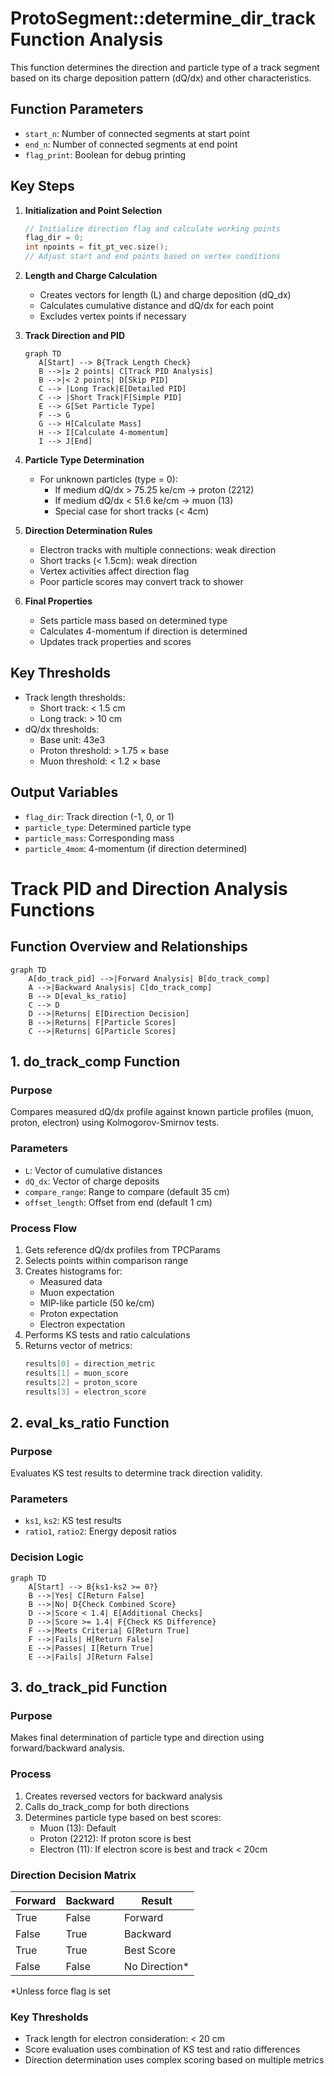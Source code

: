 # ProtoSegment::determine_dir_track Function Analysis

This function determines the direction and particle type of a track segment based on its charge deposition pattern (dQ/dx) and other characteristics.

## Function Parameters
- `start_n`: Number of connected segments at start point
- `end_n`: Number of connected segments at end point
- `flag_print`: Boolean for debug printing

## Key Steps

1. **Initialization and Point Selection**
   ```cpp
   // Initialize direction flag and calculate working points
   flag_dir = 0;
   int npoints = fit_pt_vec.size();
   // Adjust start and end points based on vertex conditions
   ```

2. **Length and Charge Calculation**
   - Creates vectors for length (L) and charge deposition (dQ_dx)
   - Calculates cumulative distance and dQ/dx for each point
   - Excludes vertex points if necessary

3. **Track Direction and PID**
   ```mermaid
   graph TD
      A[Start] --> B{Track Length Check}
      B -->|≥ 2 points| C[Track PID Analysis]
      B -->|< 2 points| D[Skip PID]
      C --> |Long Track|E[Detailed PID]
      C --> |Short Track|F[Simple PID]
      E --> G[Set Particle Type]
      F --> G
      G --> H[Calculate Mass]
      H --> I[Calculate 4-momentum]
      I --> J[End]
   ```

4. **Particle Type Determination**
   - For unknown particles (type = 0):
     - If medium dQ/dx > 75.25 ke/cm → proton (2212)
     - If medium dQ/dx < 51.6 ke/cm → muon (13)
     - Special case for short tracks (< 4cm)

5. **Direction Determination Rules**
   - Electron tracks with multiple connections: weak direction
   - Short tracks (< 1.5cm): weak direction
   - Vertex activities affect direction flag
   - Poor particle scores may convert track to shower

6. **Final Properties**
   - Sets particle mass based on determined type
   - Calculates 4-momentum if direction is determined
   - Updates track properties and scores

## Key Thresholds
- Track length thresholds:
  - Short track: < 1.5 cm
  - Long track: > 10 cm
- dQ/dx thresholds:
  - Base unit: 43e3
  - Proton threshold: > 1.75 × base
  - Muon threshold: < 1.2 × base

## Output Variables
- `flag_dir`: Track direction (-1, 0, or 1)
- `particle_type`: Determined particle type
- `particle_mass`: Corresponding mass
- `particle_4mom`: 4-momentum (if direction determined)


# Track PID and Direction Analysis Functions

## Function Overview and Relationships

```mermaid
graph TD
    A[do_track_pid] -->|Forward Analysis| B[do_track_comp]
    A -->|Backward Analysis| C[do_track_comp]
    B --> D[eval_ks_ratio]
    C --> D
    D -->|Returns| E[Direction Decision]
    B -->|Returns| F[Particle Scores]
    C -->|Returns| G[Particle Scores]
```

## 1. do_track_comp Function

### Purpose
Compares measured dQ/dx profile against known particle profiles (muon, proton, electron) using Kolmogorov-Smirnov tests.

### Parameters
- `L`: Vector of cumulative distances
- `dQ_dx`: Vector of charge deposits
- `compare_range`: Range to compare (default 35 cm)
- `offset_length`: Offset from end (default 1 cm)

### Process Flow
1. Gets reference dQ/dx profiles from TPCParams
2. Selects points within comparison range
3. Creates histograms for:
   - Measured data
   - Muon expectation
   - MIP-like particle (50 ke/cm)
   - Proton expectation
   - Electron expectation
4. Performs KS tests and ratio calculations
5. Returns vector of metrics:
   ```cpp
   results[0] = direction_metric
   results[1] = muon_score
   results[2] = proton_score
   results[3] = electron_score
   ```

## 2. eval_ks_ratio Function

### Purpose
Evaluates KS test results to determine track direction validity.

### Parameters
- `ks1`, `ks2`: KS test results
- `ratio1`, `ratio2`: Energy deposit ratios

### Decision Logic
```mermaid
graph TD
    A[Start] --> B{ks1-ks2 >= 0?}
    B -->|Yes| C[Return False]
    B -->|No| D{Check Combined Score}
    D -->|Score < 1.4| E[Additional Checks]
    D -->|Score >= 1.4| F{Check KS Difference}
    F -->|Meets Criteria| G[Return True]
    F -->|Fails| H[Return False]
    E -->|Passes| I[Return True]
    E -->|Fails| J[Return False]
```

## 3. do_track_pid Function

### Purpose
Makes final determination of particle type and direction using forward/backward analysis.

### Process
1. Creates reversed vectors for backward analysis
2. Calls do_track_comp for both directions
3. Determines particle type based on best scores:
   - Muon (13): Default
   - Proton (2212): If proton score is best
   - Electron (11): If electron score is best and track < 20cm

### Direction Decision Matrix
| Forward | Backward | Result |
|---------|----------|---------|
| True    | False    | Forward |
| False   | True     | Backward|
| True    | True     | Best Score|
| False   | False    | No Direction*|

*Unless force flag is set

### Key Thresholds
- Track length for electron consideration: < 20 cm
- Score evaluation uses combination of KS test and ratio differences
- Direction determination uses complex scoring based on multiple metrics


